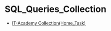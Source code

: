 # SQL_Queries_Collection
- [IT-Academy Collection(Home_Task)](https://github.com/MaksimTupitsyn/SQL_Queries_Collection/blob/main/DB_task.txt)
